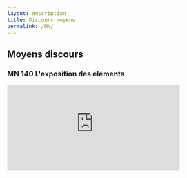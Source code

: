```yaml
---
layout: description
title: Discours moyens
permalink: /MN/
---
```


## Moyens discours

### MN 140 L'exposition des éléments


<iframe
  frameborder="0"
  width="400"
  height="200"
  allowtransparency="true" 
  style="background: #222;" 
  src="https://drive.google.com/file/d/1wDtie99mj8k1Mbhn_FdVLkHaxnZ23RDN/preview">
</iframe>


